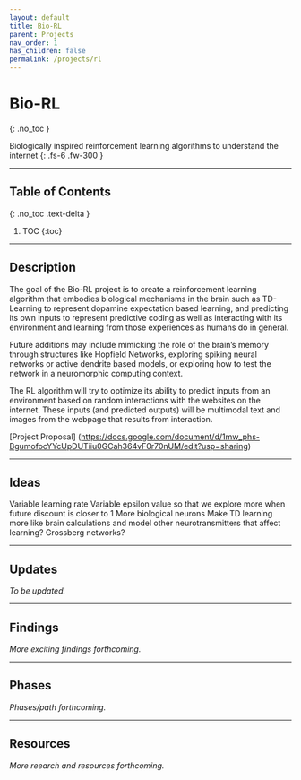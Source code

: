```yaml
---
layout: default
title: Bio-RL
parent: Projects
nav_order: 1
has_children: false
permalink: /projects/rl
---
```


# Bio-RL
{: .no_toc }

Biologically inspired reinforcement learning algorithms to understand the internet
{: .fs-6 .fw-300 }

---

## Table of Contents
{: .no_toc .text-delta }

1. TOC
{:toc}

---

## Description
The goal of the Bio-RL project is to create a reinforcement learning algorithm that embodies biological mechanisms in the brain such as TD-Learning to represent dopamine expectation based learning, and predicting its own inputs to represent predictive coding as well as interacting with its environment and learning from those experiences as humans do in general. 

Future additions may include mimicking the role of the brain’s memory through structures like Hopfield Networks, exploring spiking neural networks or active dendrite based models, or exploring how to test the network in a neuromorphic computing context.

The RL algorithm will try to optimize its ability to predict inputs from an environment based on random interactions with the websites on the internet. These inputs (and predicted outputs) will be multimodal text and images from the webpage that results from interaction.

[Project Proposal] (https://docs.google.com/document/d/1mw_phs-BgumofocYYcUpDUTiiu0GCah364vF0r70nUM/edit?usp=sharing)

---

## Ideas
Variable learning rate
Variable epsilon value so that we explore more when future discount is closer to 1
More biological neurons
Make TD learning more like brain calculations and model other neurotransmitters that  affect learning? Grossberg networks?

--- 

## Updates
*To be updated.*

---

## Findings
*More exciting findings forthcoming.*

---

## Phases
*Phases/path forthcoming.*

---

## Resources
*More reearch and resources forthcoming.*
